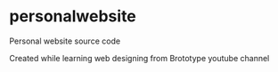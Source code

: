 # personalwebsite
Personal website source code

Created while learning web designing from Brototype youtube channel
